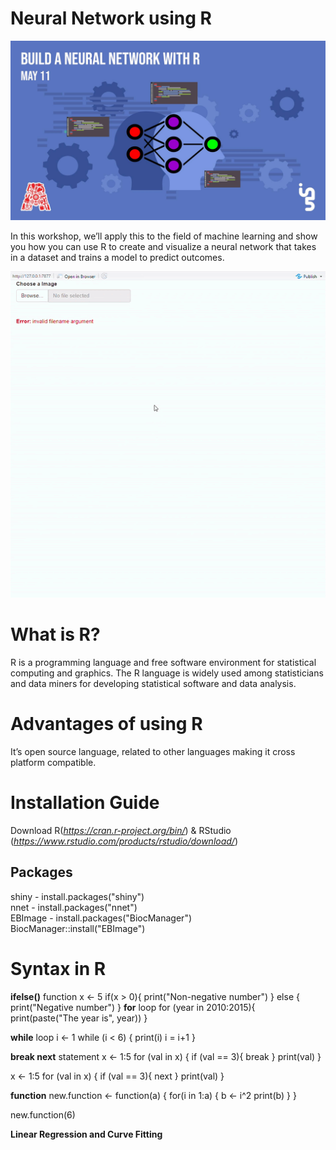 # Neural Network using R

![Workshop Title](https://github.com/The-Assembly/Neural_network_with_R/blob/master/NeuralNetwork_with_R.jpg)

In this workshop, we’ll apply this to the field of machine learning and show you how you can use R to create and visualize a neural network that takes in a dataset and trains a model to predict outcomes.

![Digit Recognizer](https://github.com/The-Assembly/Neural_network_with_R/blob/master/DigitRecognizer.gif)

# What is R?
R is a programming language and free software environment for statistical computing and graphics.  The R language is widely used among statisticians and data miners for developing statistical software and data analysis.

# Advantages of using R
It’s open source language, related to other languages making it cross platform compatible.

# Installation Guide
Download R(*https://cran.r-project.org/bin/*) & RStudio (*https://www.rstudio.com/products/rstudio/download/*)

## Packages 
shiny - install.packages("shiny") <br/>
nnet - install.packages("nnet") <br/>
EBImage - install.packages("BiocManager") <br/>
          BiocManager::install("EBImage") <br/>

# Syntax in R
**ifelse()** function
x <- 5
if(x > 0){
  print("Non-negative number")
  } else {
       print("Negative number")
  }
**for** loop
for (year in 2010:2015){
  print(paste("The year is", year))
}

**while** loop
i <- 1
while (i < 6) {
  print(i)
  i = i+1
}

**break next** statement
x <- 1:5
for (val in x) {
  if (val == 3){
    break
  }
  print(val)
}

x <- 1:5
for (val in x) {
  if (val == 3){
    next
  }
  print(val)
}

**function**
new.function <- function(a) {
  for(i in 1:a) {
    b <- i^2
    print(b)
  }
}

new.function(6)

**Linear Regression and Curve Fitting**
